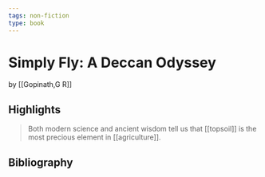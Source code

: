 ```yaml
---
tags: non-fiction
type: book
---
```


# Simply Fly: A Deccan Odyssey
by [[Gopinath,G R]]

## Highlights
> Both modern science and ancient wisdom tell us that [[topsoil]] is the most precious element in [[agriculture]].

## Bibliography